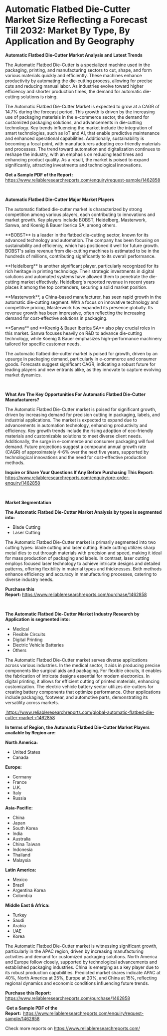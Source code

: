 <p><h1>Automatic Flatbed Die-Cutter Market Size Reflecting a Forecast Till 2032: Market By Type, By Application and By Geography</h1></p><p><strong>Automatic Flatbed Die-Cutter Market Analysis and Latest Trends</strong></p>
<p><p>The Automatic Flatbed Die-Cutter is a specialized machine used in the packaging, printing, and manufacturing sectors to cut, shape, and form various materials quickly and efficiently. These machines enhance productivity by automating the die-cutting process, allowing for precise cuts and reducing manual labor. As industries evolve toward higher efficiency and shorter production times, the demand for automatic die-cutting solutions is rising.</p><p>The Automatic Flatbed Die-Cutter Market is expected to grow at a CAGR of 14.7% during the forecast period. This growth is driven by the increasing use of packaging materials in the e-commerce sector, the demand for customized packaging solutions, and advancements in die-cutting technology. Key trends influencing the market include the integration of smart technologies, such as IoT and AI, that enable predictive maintenance and enhanced operational capabilities. Additionally, sustainability is becoming a focal point, with manufacturers adopting eco-friendly materials and processes. The trend toward automation and digitalization continues to reshape the industry, with an emphasis on reducing lead times and enhancing product quality. As a result, the market is poised to expand significantly, attracting investments and technological innovations.</p></p>
<p><strong>Get a Sample PDF of the Report:&nbsp;</strong> <a href="https://www.reliableresearchreports.com/enquiry/request-sample/1462858?utm_campaign=2532&utm_medium=2&utm_source=Github&utm_content=ia&utm_term=27022025&utm_id=automatic-flatbed-die-cutter">https://www.reliableresearchreports.com/enquiry/request-sample/1462858</a></p>
<p>&nbsp;</p>
<p><strong>Automatic Flatbed Die-Cutter Major Market Players</strong></p>
<p><p>The automatic flatbed die-cutter market is characterized by strong competition among various players, each contributing to innovations and market growth. Key players include BOBST, Heidelberg, Masterwork, Sanwa, and Koenig & Bauer Iberica SA, among others.</p><p>**BOBST** is a leader in the flatbed die-cutting sector, known for its advanced technology and automation. The company has been focusing on sustainability and efficiency, which has positioned it well for future growth. BOBST's sales revenue from die-cutting machines is estimated to be in the hundreds of millions, contributing significantly to its overall performance.</p><p>**Heidelberg** is another significant player, particularly recognized for its rich heritage in printing technology. Their strategic investments in digital solutions and automated systems have allowed them to penetrate the die-cutting market effectively. Heidelberg's reported revenue in recent years places it among the top contenders, securing a solid market position.</p><p>**Masterwork**, a China-based manufacturer, has seen rapid growth in the automatic die-cutting segment. With a focus on innovative technology and competitive pricing, Masterwork has expanded its presence globally. Its revenue growth has been impressive, often reflecting the increasing demand for cost-effective solutions in packaging.</p><p>**Sanwa** and **Koenig & Bauer Iberica SA** also play crucial roles in this market. Sanwa focuses heavily on R&D to advance die-cutting technology, while Koenig & Bauer emphasizes high-performance machinery tailored for specific customer needs.</p><p>The automatic flatbed die-cutter market is poised for growth, driven by an upsurge in packaging demand, particularly in e-commerce and consumer goods. Forecasts suggest significant CAGR, indicating a robust future for leading players and new entrants alike, as they innovate to capture evolving market dynamics.</p></p>
<p>&nbsp;</p>
<p><strong>What Are The Key Opportunities For Automatic Flatbed Die-Cutter Manufacturers?</strong></p>
<p><p>The Automatic Flatbed Die-Cutter market is poised for significant growth, driven by increasing demand for precision cutting in packaging, labels, and industrial applications. The market is expected to expand due to advancements in automation technology, enhancing productivity and efficiency. Key growth trends include the rising adoption of eco-friendly materials and customizable solutions to meet diverse client needs. Additionally, the surge in e-commerce and consumer packaging will fuel demand. Future projections suggest a compound annual growth rate (CAGR) of approximately 4-6% over the next five years, supported by technological innovations and the need for cost-effective production methods.</p></p>
<p><strong>Inquire or Share Your Questions If Any Before Purchasing This Report:</strong> <a href="https://www.reliableresearchreports.com/enquiry/pre-order-enquiry/1462858?utm_campaign=2532&utm_medium=2&utm_source=Github&utm_content=ia&utm_term=27022025&utm_id=automatic-flatbed-die-cutter">https://www.reliableresearchreports.com/enquiry/pre-order-enquiry/1462858</a></p>
<p>&nbsp;</p>
<p><strong>Market Segmentation</strong></p>
<p><strong>The Automatic Flatbed Die-Cutter Market Analysis by types is segmented into:</strong></p>
<p><ul><li>Blade Cutting</li><li>Laser Cutting</li></ul></p>
<p><p>The Automatic Flatbed Die-Cutter market is primarily segmented into two cutting types: blade cutting and laser cutting. Blade cutting utilizes sharp metal dies to cut through materials with precision and speed, making it ideal for mass production of packaging and labels. In contrast, laser cutting employs focused laser technology to achieve intricate designs and detailed patterns, offering flexibility in material types and thicknesses. Both methods enhance efficiency and accuracy in manufacturing processes, catering to diverse industry needs.</p></p>
<p><strong>Purchase this Report:&nbsp;</strong><a href="https://www.reliableresearchreports.com/purchase/1462858?utm_campaign=2532&utm_medium=2&utm_source=Github&utm_content=ia&utm_term=27022025&utm_id=automatic-flatbed-die-cutter">https://www.reliableresearchreports.com/purchase/1462858</a></p>
<p>&nbsp;</p>
<p><strong>The Automatic Flatbed Die-Cutter Market Industry Research by Application is segmented into:</strong></p>
<p><ul><li>Medical</li><li>Flexible Circuits</li><li>Digital Printing</li><li>Electric Vehicle Batteries</li><li>Others</li></ul></p>
<p><p>The Automatic Flatbed Die-Cutter market serves diverse applications across various industries. In the medical sector, it aids in producing precise components like surgical aids and packaging. For flexible circuits, it enables the fabrication of intricate designs essential for modern electronics. In digital printing, it allows for efficient cutting of printed materials, enhancing customization. The electric vehicle battery sector utilizes die-cutters for creating battery components that optimize performance. Other applications include packaging, footwear, and automotive parts, demonstrating its versatility across markets.</p></p>
<p><a href="https://www.reliableresearchreports.com/global-automatic-flatbed-die-cutter-market-r1462858?utm_campaign=2532&utm_medium=2&utm_source=Github&utm_content=ia&utm_term=27022025&utm_id=automatic-flatbed-die-cutter">&nbsp;https://www.reliableresearchreports.com/global-automatic-flatbed-die-cutter-market-r1462858</a></p>
<p><strong>In terms of Region, the Automatic Flatbed Die-Cutter Market Players available by Region are:</strong></p>
<p>
    <p> <strong> North America: </strong>
        <ul>
            <li>United States</li>
            <li>Canada</li>
        </ul>
        </p> 
    <p> <strong> Europe: </strong>
        <ul>
            <li>Germany</li>
            <li>France</li>
            <li>U.K.</li>
            <li>Italy</li>
            <li>Russia</li>
        </ul>
        </p> 
    <p> <strong> Asia-Pacific: </strong>
        <ul>
            <li>China</li>
            <li>Japan</li>
            <li>South Korea</li>
            <li>India</li>
            <li>Australia</li>
            <li>China Taiwan</li>
            <li>Indonesia</li>
            <li>Thailand</li>
            <li>Malaysia</li>
        </ul>
        </p> 
    <p> <strong> Latin America: </strong>
        <ul>
            <li>Mexico</li>
            <li>Brazil</li>
            <li>Argentina Korea</li>
            <li>Colombia</li>
        </ul>
        </p> 
    <p> <strong> Middle East & Africa: </strong>
        <ul>
            <li>Turkey</li>
            <li>Saudi</li>
            <li>Arabia</li>
            <li>UAE</li>
            <li>Korea</li>
        </ul>
    </p>
    </p>
<p><p>The Automatic Flatbed Die-Cutter market is witnessing significant growth, particularly in the APAC region, driven by increasing manufacturing activities and demand for customized packaging solutions. North America and Europe follow closely, supported by technological advancements and established packaging industries. China is emerging as a key player due to its robust production capabilities. Predicted market shares indicate APAC at 40%, North America at 25%, Europe at 20%, and China at 15%, reflecting regional dynamics and economic conditions influencing future trends.</p></p>
<p><strong>Purchase this Report: </strong><a href="https://www.reliableresearchreports.com/purchase/1462858?utm_campaign=2532&utm_medium=2&utm_source=Github&utm_content=ia&utm_term=27022025&utm_id=automatic-flatbed-die-cutter">https://www.reliableresearchreports.com/purchase/1462858</a></p>
<p>&nbsp;<strong>Get a Sample PDF of the Report:&nbsp;&nbsp;</strong><a href="https://www.reliableresearchreports.com/enquiry/request-sample/1462858?utm_campaign=2532&utm_medium=2&utm_source=Github&utm_content=ia&utm_term=27022025&utm_id=automatic-flatbed-die-cutter">https://www.reliableresearchreports.com/enquiry/request-sample/1462858</a></p>
<p><strong></strong></p>
<p>Check more reports on <a href="https://www.reliableresearchreports.com/?utm_campaign=2532&utm_medium=2&utm_source=Github&utm_content=ia&utm_term=27022025&utm_id=automatic-flatbed-die-cutter">https://www.reliableresearchreports.com/</a></p>